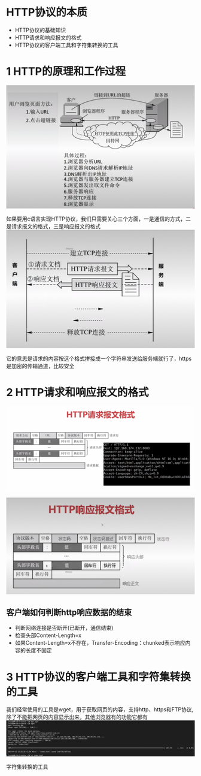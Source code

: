 HTTP协议的本质
===

- HTTP协议的基础知识
- HTTP请求和响应报文的格式
- HTTP协议的客户端工具和字符集转换的工具

1 HTTP的原理和工作过程
===

![EE4D589B0D0A9AF101D6A9E56258123C](images/EE4D589B0D0A9AF101D6A9E56258123C.png)

如果要用c语言实现HTTP协议，我们只需要关心三个方面，一是通信的方式，二是请求报文的格式，三是响应报文的格式![9B45A100F5F07000169D8C540D1B6F5F](images/9B45A100F5F07000169D8C540D1B6F5F.png)

它的意思是请求的内容按这个格式拼接成一个字符串发送给服务端就行了，https是加密的传输通道，比较安全

2 HTTP请求和响应报文的格式
===

![3AB618930A0CCB288A0491816B81AF8C](images/3AB618930A0CCB288A0491816B81AF8C.png)

![4A0641D913EDF5245D1B048B7DA01B8C](images/AB8B2CE479A0A9684DAB41E912ADB695.png)

客户端如何判断http响应数据的结束
---

- 判断网络连接是否断开(已断开，通信结束)
- 检查头部Content-Length=x
- 如果Content-Length=x不存在，Transfer-Encoding：chunked表示响应内容的长度不固定

3 HTTP协议的客户端工具和字符集转换的工具
===

我们经常使用的工具是wget，用于获取网页的内容，支持http、https和FTP协议,除了不能把网页的内容显示出来，其他浏览器有的功能它都有![image-20230422153336166](images/image-20230422153336166.png)

字符集转换的工具